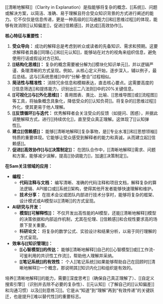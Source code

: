 [[清晰地解释]]（Clarity in Explanation）是指能够将复杂的概念、[[系统]]、问题或解决方案，以简洁、准确、易于理解且符合受众知识背景的方式进行阐述的能力。它不仅仅是信息传递，更是一种高级的[[沟通能力]]和[[思维过程]]的体现，能够有效消除[[认知偏差]]，促进[[信赖感]]，并达成[[高效协作]]。

**核心特征与重要性：**

1.  **受众导向：** 成功的解释总是考虑到听众或读者的先备知识、需求和预期。这要求解释者具备[[同理心]]和[[元认知]]，能够站在对方的视角来组织信息，避免使用行话或假设对方已知。
2.  **[[结构化思维]]：** 复杂的概念需要被分解为[[模块化知识单元]]，并以逻辑严谨、条理清晰的方式呈现。例如，从核心定义开始，逐步深入，辅以例子，最后总结。这与[[系统思维]]中的“分解-整合”过程相似。
3.  **简洁性与精准性：** 消除冗余信息和模糊表达，直击核心要点。这需要高度的[[信息筛选]]和提炼能力，识别出[[二八法则]]中的20%关键信息。
4.  **[[可视化]]与[[外化思维]]：** 善用图表、类比、比喻、[[思维导图]]或[[流程图]]等工具，将抽象概念具象化，降低受众的[[认知负荷]]。将复杂的[[思维过程]]外化，使其更易于他人理解。
5.  **[[反馈循环]]与迭代：** 优秀解释者会关注受众的反馈（如提问、困惑），并据此调整解释方式，进行[[持续优化]]，直至受众真正理解。这体现了[[认知弹性]]。
6.  **建立[[信赖感]]：** 能够[[清晰地解释]]复杂事物，是[[专业水准]]和[[思想领袖]]特质的重要体现。它能够让受众感受到解释者的能力和真诚，从而建立起[[信赖感]]。
7.  **促进[[高效协作]]与[[决策制定]]：** 在团队合作中，[[清晰地解释]]需求、问题和方案，能够减少误解，提高[[协调能力]]，加速[[决策制定]]。

**在Sam关注领域的应用：**

*   **编程：**
    *   **代码注释与文档：** 编写清晰、准确的代码注释和项目文档，解释复杂的算法逻辑、API接口或[[系统]]架构，使得其他开发者能够快速理解和维护。
    *   **技术分享：** 在技术会议或团队内部进行技术分享时，能够将复杂的框架、设计模式或AI模型以[[清晰]]的方式呈现。
*   **AI研究与开发：**
    *   **模型[[可解释性]]：** 不仅开发出高性能的AI模型，还能[[清晰地解释]]模型的决策依据和内部运作机制，尤其在伦理、[[信赖感]]和合规性要求高的场景下至关重要。
    *   **科研论文：** 将复杂的数学公式、实验设计和结果分析，以易于同行理解的方式呈现。
*   **效率与[[知识管理]]：**
    *   **[[心智模型]]的传达：** 能够[[清晰地解释]]自己的[[心智模型]]或[[工作流-可鉴利用的共识性工作流]]，帮助他人理解并采纳。
    *   **[[笔记系统]]的有效性：** 个人[[笔记系统]]如果能够帮助自己在回顾时[[清晰地解释]]一个概念，那说明其[[知识内化]]和组织是有效的。

培养[[清晰地解释]]的能力，需要[[深度思考]]（确保自己真正理解了）、[[自定义搜索引擎]]（识别并去除不必要的复杂性）、[[元认知]]（了解自己的[[认知偏差]]和沟通习惯）以及[[刻意练习]]。它是从“知道”到“理解”再到“有效传递”的关键跃迁，也是提升[[难以替代性]]的重要标志。